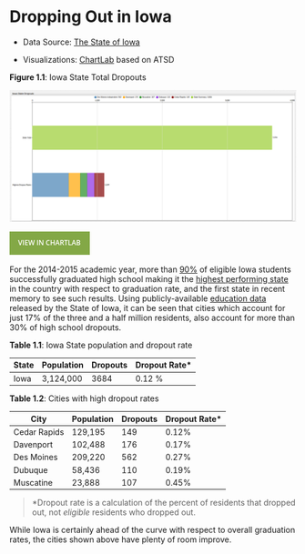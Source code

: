 # Dropping Out in Iowa

* Data Source: [The State of Iowa](https://www.iowa.gov/)

* Visualizations: [ChartLab](https://apps.axibase.com/chartlab) based on ATSD

**Figure 1.1**: Iowa State Total Dropouts

![I2](./images/IDO-001.png)

[![View in ChartLab](./images/button.png)](https://apps.axibase.com/chartlab/dfbbf75b/2/#fullscreen)

For the 2014-2015 academic year, more than [90%](https://www2.ed.gov/admins/lead/account/consolidated/sy14-15part1/ia.pdf)
of eligible Iowa students successfully graduated high school making it the [highest
performing state](https://nces.ed.gov/programs/coe/indicator_coi.asp) in the country with respect to graduation rate, and the
first state in recent memory to see such results. Using publicly-available [education data](https://catalog.data.gov/dataset/2014-2015-public-school-district-dropout-rates)
released by the State of Iowa, it can be seen that cities which account for just 17% of the three and a half million residents,
also account for more than 30% of high school dropouts.

**Table 1.1**: Iowa State population and dropout rate

| State | Population | Dropouts | Dropout Rate* |
|-------|------------|----------|---------------|
| Iowa | 3,124,000 | 3684 | 0.12 % |

**Table 1.2**: Cities with high dropout rates

| City | Population | Dropouts | Dropout Rate* |
|------|------------|----------|---------------|
| Cedar Rapids | 129,195 | 149 | 0.12% |
| Davenport | 102,488 | 176 | 0.17% |
| Des Moines | 209,220 | 562 | 0.27% |
| Dubuque | 58,436 | 110 | 0.19% |
| Muscatine | 23,888 | 107 | 0.45% |

> *Dropout rate is a calculation of the percent of residents that dropped out, not _eligible_ residents who dropped out.

While Iowa is certainly ahead of the curve with respect to overall graduation rates, the cities shown above have plenty of room
improve.
